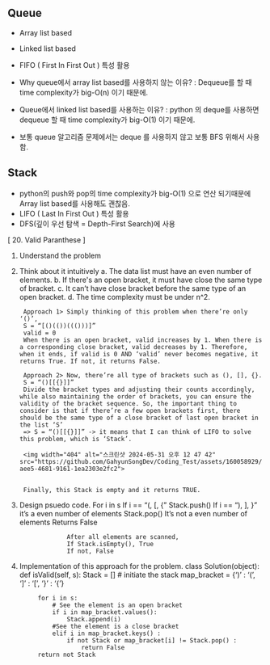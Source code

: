 ## Queue 
- Array list based
- Linked list based
- FIFO ( First In First Out ) 특성 활용

- Why queue에서 array list based를 사용하지 않는 이유? 
    : Dequeue를 할 때 time complexity가 big-O(n) 이기 때문에.
- Queue에서 linked list based를 사용하는 이유?
    : python 의 deque를 사용하면 dequeue 할 때 time complexity가 big-O(1) 이기 때문에.
- 보통 queue 알고리즘 문제에서는 deque 를 사용하지 않고 보통 BFS 위해서 사용함.

## Stack 
- python의 push와 pop의 time complexity가 big-O(1) 으로 연산 되기때문에 Array list based를 사용해도 괜찮음.
- LIFO ( Last In First Out ) 특성 활용
- DFS(깊이 우선 탐색 = Depth-First Search)에 사용

[ 20. Valid Paranthese ]
1) Understand the problem
2) Think about it intuitively
    a. The data list must have an even number of elements.
    b. If there's an open bracket, it must have close the same type of bracket.
    c. It can’t have close bracket before the same type of an open bracket.
    d. The time complexity must be under n^2.

        Approach 1> Simply thinking of this problem when there’re only ‘()’, 
        S = “[()(())((()))]”
        valid = 0
        When there is an open bracket, valid increases by 1. When there is a corresponding close bracket, valid decreases by 1. Therefore, when it ends, if valid is 0 AND ‘valid’ never becomes negative, it returns True. If not, it returns False.

        Approach 2> Now, there’re all type of brackets such as (), [], {}.
        S = “()[[{}]]”
        Divide the bracket types and adjusting their counts accordingly, while also maintaining the order of brackets, you can ensure the validity of the bracket sequence. So, the important thing to consider is that if there’re a few open brackets first, there should be the same type of a close bracket of last open bracket in the list ‘S’
        => S = “()[[{}]]” -> it means that I can think of LIFO to solve this problem, which is ‘Stack’.
        
        <img width="404" alt="스크린샷 2024-05-31 오후 12 47 42" src="https://github.com/GahyunSongDev/Coding_Test/assets/160058929/075ae321-aee5-4681-9161-1ea2303e2fc2">


        Finally, this Stack is empty and it returns TRUE.

3) Design psuedo code.
    For i in s
        If i == “(, [, {”
        Stack.push()
        If i == “), ], }”
        it’s a even number of elements
            Stack.pop()
    It’s not a even number of elements
    Returns False

                    After all elements are scanned,
                    If Stack.isEmpty(), True
                    If not, False

4) Implementation of this approach for the problem.
    class Solution(object):
        def isValid(self, s):
            Stack = [] # initiate the stack
            map_bracket = {‘)’ : ‘(’, ‘]’ : ‘[’, ‘}’ : ‘{’}

            for i in s:
                # See the element is an open bracket
                if i in map_bracket.values():
                    Stack.append(i)
                #See the element is a close bracket
                elif i in map_bracket.keys() :
                    if not Stack or map_bracket[i] != Stack.pop() :
                        return False
            return not Stack
